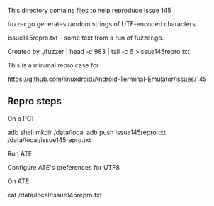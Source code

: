 This directory contains files to help reproduce issue 145

fuzzer.go generates random strings of UTF-encoded characters.

issue145repro.txt - some text from a run of fuzzer.go.

Created by ./fuzzer | head -c 983 | tail -c 6 >issue145repro.txt

This is a minimal repro case for

https://github.com/linuxdroid/Android-Terminal-Emulator/issues/145

Repro steps
-----------

On a PC:

adb shell mkdir /data/local
adb push issue145repro.txt /data/local/issue145repro.txt

Run ATE

Configure ATE's preferences for UTF8

On ATE:

cat /data/local/issue145repro.txt
